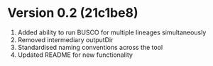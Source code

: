 # Version 0.2 (21c1be8)

1. Added ability to run BUSCO for multiple lineages simultaneously
2. Removed intermediary outputDir
3. Standardised naming conventions across the tool
4. Updated README for new functionality
